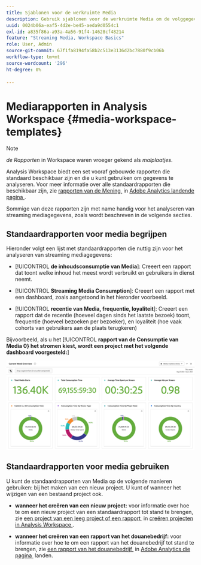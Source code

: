 ```yaml
---
title: Sjablonen voor de werkruimte Media
description: Gebruik sjablonen voor de werkruimte Media om de volggegevens te analyseren. Kies standaardsjablonen voor Ophalen of Streaming Media of maak uw eigen aangepaste sjablonen.
uuid: 0024b06a-eaf5-4d2e-be45-aeda9d0554c1
exl-id: a835f86a-a93a-4a56-91f4-14628cf48214
feature: "Streaming Media, Workspace Basics"
role: User, Admin
source-git-commit: 67f1fa8194fa58b2c513e3136d2bc7880f9cb06b
workflow-type: tm+mt
source-wordcount: '296'
ht-degree: 0%

---
```


# Mediarapporten in Analysis Workspace {#media-workspace-templates}

>[!NOTE]
>
>*de Rapporten* in Workspace waren vroeger gekend als *malplaatjes*.

Analysis Workspace biedt een set vooraf gebouwde rapporten die standaard beschikbaar zijn en die u kunt gebruiken om gegevens te analyseren. Voor meer informatie over alle standaardrapporten die beschikbaar zijn, zie [&#x200B; rapporten van de Mening &#x200B;](https://experienceleague.adobe.com/docs/analytics/analyze/landing.html?lang=nl-NL#menus) in [&#x200B; Adobe Analytics landende pagina &#x200B;](https://experienceleague.adobe.com/docs/analytics/analyze/landing.html?lang=nl-NL).

Sommige van deze rapporten zijn met name handig voor het analyseren van streaming mediagegevens, zoals wordt beschreven in de volgende secties.

## Standaardrapporten voor media begrijpen

Hieronder volgt een lijst met standaardrapporten die nuttig zijn voor het analyseren van streaming mediagegevens:

* [!UICONTROL **de inhoudsconsumptie van Media**]: Creeert een rapport dat toont welke inhoud het meest wordt verbruikt en gebruikers in dienst neemt.

* [!UICONTROL **Streaming Media Consumption**]: Creeert een rapport met een dashboard, zoals aangetoond in het hieronder voorbeeld.

* [!UICONTROL **recentie van Media, frequentie, loyaliteit**]: Creeert een rapport dat de recentie (hoeveel dagen sinds het laatste bezoek) toont, frequentie (hoeveel bezoeken per bezoeker), en loyaliteit (hoe vaak cohorts van gebruikers aan de plaats terugkeren)

Bijvoorbeeld, als u het [!UICONTROL **rapport van de Consumptie van Media 0&rbrace; het stromen kiest, wordt een project met het volgende dashboard voorgesteld:**]

![](/help/reporting/assets/aa-workspace.png)

## Standaardrapporten voor media gebruiken

U kunt de standaardrapporten van Media op de volgende manieren gebruiken:
bij het maken van een nieuw project. U kunt of wanneer het wijzigen van een bestaand project ook.

* **wanneer het creëren van een nieuw project:** voor informatie over hoe te om een nieuw project van een standaardrapport tot stand te brengen, zie [&#x200B; een project van een leeg project of een rapport &#x200B;](https://experienceleague.adobe.com/docs/analytics/analyze/analysis-workspace/build-workspace-project/create-projects.html?lang=nl-NL#create-a-project-from-a-blank-project-or-a-report) in [&#x200B; creëren projecten in Analysis Workspace &#x200B;](https://experienceleague.adobe.com/docs/analytics/analyze/analysis-workspace/build-workspace-project/create-projects.html?lang=nl-NL#create-a-project-from-a-blank-project-or-a-report).

* **wanneer het creëren van een rapport van het douanebedrijf:** voor informatie over hoe te om een rapport van het douanebedrijf tot stand te brengen, zie [&#x200B; een rapport van het douanebedrijf &#x200B;](https://experienceleague.adobe.com/docs/analytics/analyze/landing.html?lang=nl-NL#company-report) in [&#x200B; Adobe Analytics die pagina &#x200B;](https://experienceleague.adobe.com/docs/analytics/analyze/landing.html?lang=nl-NL) landen.
